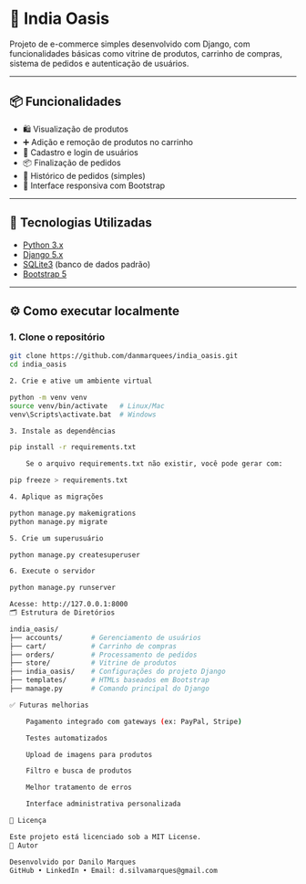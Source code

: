 # 🏪 India Oasis

Projeto de e-commerce simples desenvolvido com Django, com funcionalidades básicas como vitrine de produtos, carrinho de compras, sistema de pedidos e autenticação de usuários.

---

## 📦 Funcionalidades

- 🛍️ Visualização de produtos
- ➕ Adição e remoção de produtos no carrinho
- 🔐 Cadastro e login de usuários
- 📦 Finalização de pedidos
- 🧾 Histórico de pedidos (simples)
- 💬 Interface responsiva com Bootstrap

---

## 🚀 Tecnologias Utilizadas

- [Python 3.x](https://www.python.org/)
- [Django 5.x](https://www.djangoproject.com/)
- [SQLite3](https://www.sqlite.org/) (banco de dados padrão)
- [Bootstrap 5](https://getbootstrap.com/)

---

## ⚙️ Como executar localmente

### 1. Clone o repositório
```bash
git clone https://github.com/danmarquees/india_oasis.git
cd india_oasis

2. Crie e ative um ambiente virtual

python -m venv venv
source venv/bin/activate   # Linux/Mac
venv\Scripts\activate.bat  # Windows

3. Instale as dependências

pip install -r requirements.txt

    Se o arquivo requirements.txt não existir, você pode gerar com:

pip freeze > requirements.txt

4. Aplique as migrações

python manage.py makemigrations
python manage.py migrate

5. Crie um superusuário

python manage.py createsuperuser

6. Execute o servidor

python manage.py runserver

Acesse: http://127.0.0.1:8000
🗂️ Estrutura de Diretórios

india_oasis/
├── accounts/       # Gerenciamento de usuários
├── cart/           # Carrinho de compras
├── orders/         # Processamento de pedidos
├── store/          # Vitrine de produtos
├── india_oasis/    # Configurações do projeto Django
├── templates/      # HTMLs baseados em Bootstrap
├── manage.py       # Comando principal do Django

✅ Futuras melhorias

    Pagamento integrado com gateways (ex: PayPal, Stripe)

    Testes automatizados

    Upload de imagens para produtos

    Filtro e busca de produtos

    Melhor tratamento de erros

    Interface administrativa personalizada

📄 Licença

Este projeto está licenciado sob a MIT License.
👤 Autor

Desenvolvido por Danilo Marques
GitHub • LinkedIn • Email: d.silvamarques@gmail.com
